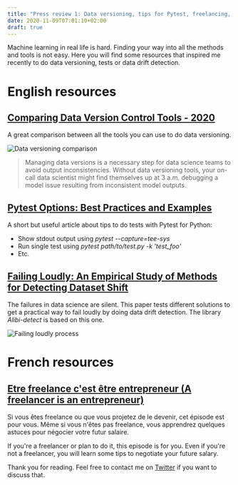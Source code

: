 ```yaml
---
title: "Press review 1: Data versioning, tips for Pytest, freelancing, etc"
date: 2020-11-09T07:01:10+02:00
draft: true
---
```


Machine learning in real life is hard. Finding your way into all the methods and tools is not easy.
Here you will find some resources that inspired me recently to do data versioning, tests or data drift detection.

# English resources

## [Comparing Data Version Control Tools - 2020](https://dagshub.com/blog/data-version-control-tools/)

A great comparison between all the tools you can use to do data versioning.

![Data versioning comparison](/data_versioning.png)

>Managing data versions is a necessary step for data science teams to avoid output inconsistencies. Without data versioning tools, your on-call data scientist might find themselves up at 3 a.m. debugging a model issue resulting from inconsistent model outputs.

## [Pytest Options: Best Practices and Examples](https://queirozf.com/entries/pytest-options-best-practices-and-examples)

A short but useful article about tips to do tests with Pytest for Python:
- Show stdout output using *pytest --capture=tee-sys*
- Run single test using *pytest path/to/test.py -k 'test_foo'*
- Etc.

## [Failing Loudly: An Empirical Study of Methods for Detecting Dataset Shift](https://arxiv.org/abs/1810.11953)

The failures in data science are silent. This paper tests different solutions to get a practical way to fail loudly by doing data drift detection. The library *Alibi-detect* is based on this one.

![Failing loudly process](/failing_loudly_paper.png)

# French resources

## [Etre freelance c'est être entrepreneur (A freelancer is an entrepreneur)](https://smartlink.ausha.co/punkindev/episode-10-etre-freelance-c-est-etre-entrepreneur)

Si vous êtes freelance ou que vous projetez de le devenir, cet épisode est pour vous.
Même si vous n'êtes pas freelance, vous apprendrez quelques astuces pour négocier votre futur salaire.

If you're a freelancer or plan to do it, this episode is for you.
Even if you're not a freelancer, you will learn some tips to negotiate your future salary.


Thank you for reading. Feel free to contact me on [Twitter](https://twitter.com/saby_nastasia) if you want to discuss that.
